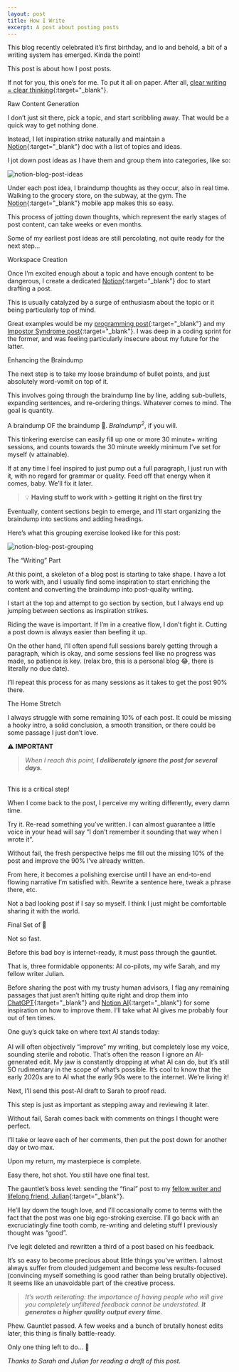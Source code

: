 ```yaml
---
layout: post
title: How I Write
excerpt: A post about posting posts
---
```

This blog recently celebrated it’s first birthday, and lo and behold, a bit of a writing system has emerged. Kinda the point!

This post is about how I post posts.

If not for you, this one’s for me. To put it all on paper. After all, [clear writing = clear thinking](https://eddymikes.com/2022/08/06/why-i-started-this-blog.html){:target="_blank"}. 

<p class="main-section">Raw Content Generation</p>

I don’t just sit there, pick a topic, and start scribbling away. That would be a quick way to get nothing done.

Instead, I let inspiration strike naturally and maintain a [Notion](https://affiliate.notion.so/8moig6rseq6t){:target="_blank"} doc with a list of topics and ideas.

I jot down post ideas as I have them and group them into categories, like so:

![notion-blog-post-ideas](/assets/images/notion-blog-post-ideas.png "notion-blog-post-ideas")

Under each post idea, I braindump thoughts as they occur, also in real time. Walking to the grocery store, on the subway, at the gym. The [Notion](https://affiliate.notion.so/8moig6rseq6t){:target="_blank"} mobile app makes this so easy.

This process of jotting down thoughts, which represent the early stages of post content, can take weeks or even months.

Some of my earliest post ideas are still percolating, not quite ready for the next step…

<p class="main-section">Workspace Creation</p>

Once I’m excited enough about a topic and have enough content to be dangerous, I create a dedicated [Notion](https://affiliate.notion.so/8moig6rseq6t){:target="_blank"} doc to start drafting a post.

This is usually catalyzed by a surge of enthusiasm about the topic or it being particularly top of mind.

Great examples would be my [programming post](https://eddymikes.com/2023/05/04/man-learns-to-code-at-tender-age-of-31.html){:target="_blank"} and my [Impostor Syndrome post](https://eddymikes.com/2023/11/24/the-only-way-out-is-through.html){:target="_blank"}. I was deep in a coding sprint for the former, and was feeling particularly insecure about my future for the latter.

<p class="main-section">Enhancing the Braindump</p>

The next step is to take my loose braindump of bullet points, and just absolutely word-vomit on top of it.

This involves going through the braindump line by line, adding sub-bullets, expanding sentences, and re-ordering things. Whatever comes to mind. The goal is quantity.

A braindump OF the braindump 🤯. <em>Braindump<sup>2</sup></em>, if you will.

This tinkering exercise can easily fill up one or more 30 minute+ writing sessions, and counts towards the 30 minute weekly minimum I’ve set for myself (v attainable).

If at any time I feel inspired to just pump out a full paragraph, I just run with it, with no regard for grammar or quality. Feed off that energy when it comes, baby. We’ll fix it later. 

> 💡 <strong>Having stuff to work with > getting it right on the first try</strong>

Eventually, content sections begin to emerge, and I’ll start organizing the braindump into sections and adding headings.

Here’s what this grouping exercise looked like for this post:

![notion-blog-post-grouping](/assets/images/notion-blog-post-grouping.png "notion-blog-post-grouping")

<p class="main-section">The “Writing” Part</p>

At this point, a skeleton of a blog post is starting to take shape. I have a lot to work with, and I usually find some inspiration to start enriching the content and converting the braindump into post-quality writing.

I start at the top and attempt to go section by section, but I always end up jumping between sections as inspiration strikes.

Riding the wave is important. If I’m in a creative flow, I don’t fight it. Cutting a post down is always easier than beefing it up.

On the other hand, I’ll often spend full sessions barely getting through a paragraph, which is okay, and some sessions feel like no progress was made, so patience is key. (relax bro, this is a personal blog 😂, there is literally no due date).

I’ll repeat this process for as many sessions as it takes to get the post 90% there. 

<p class="main-section">The Home Stretch</p>

I always struggle with some remaining 10% of each post. It could be missing a hooky intro, a solid conclusion, a smooth transition, or there could be some passage I just don’t love.

⚠️ **IMPORTANT**

> <em>When I reach this point, **I deliberately ignore the post for several days.**</em>

<br>
This is a critical step! 

When I come back to the post, I perceive my writing differently, every damn time.

Try it. Re-read something you’ve written. I can almost guarantee a little voice in your head will say “I don’t remember it sounding that way when I wrote it”.

Without fail, the fresh perspective helps me fill out the missing 10% of the post and improve the 90% I’ve already written.

From here, it becomes a polishing exercise until I have an end-to-end flowing narrative I’m satisfied with. Rewrite a sentence here, tweak a phrase there, etc.

Not a bad looking post if I say so myself. I think I just might be comfortable sharing it with the world.

<p class="main-section">Final Set of 👀</p>

Not so fast.

Before this bad boy is internet-ready, it must pass through the gauntlet.

That is, three formidable opponents: AI co-pilots, my wife Sarah, and my fellow writer Julian.

Before sharing the post with my trusty human advisors, I flag any remaining passages that just aren’t hitting quite right and drop them into [ChatGPT](https://chat.openai.com/){:target="_blank"} and [Notion AI](https://affiliate.notion.so/8moig6rseq6t){:target="_blank"} for some inspiration on how to improve them. I’ll take what AI gives me probably four out of ten times.

<p class="blue-box">One guy’s quick take on where text AI stands today:
<br><br>
AI will often objectively “improve” my writing, but completely lose my voice, sounding sterile and robotic. That’s often the reason I ignore an AI-generated edit. My jaw is constantly dropping at what AI can do, but it’s still SO rudimentary in the scope of what’s possible. It’s cool to know that the early 2020s are to AI what the early 90s were to the internet. We’re living it!</p>

Next, I’ll send this post-AI draft to Sarah to proof read.

This step is just as important as stepping away and reviewing it later.

Without fail, Sarah comes back with comments on things I thought were perfect.

I’ll take or leave each of her comments, then put the post down for another day or two max.

Upon my return, my masterpiece is complete.

Easy there, hot shot. You still have one final test. 

The gauntlet’s boss level: sending the “final” post to my [fellow writer and lifelong friend, Julian](https://xix.joulestudios.com/){:target="_blank"}.

He’ll lay down the tough love, and I’ll occasionally come to terms with the fact that the post was one big ego-stroking exercise. I’ll go back with an excruciatingly fine tooth comb, re-writing and deleting stuff I previously thought was “good”.

I’ve legit deleted and rewritten a third of a post based on his feedback.

It’s so easy to become precious about little things you've written. I almost always suffer from clouded judgement and become less results-focused (convincing myself something is good rather than being brutally objective). It seems like an unavoidable part of the creative process.

> <em>It’s worth reiterating: the importance of having people who will give you completely unfiltered feedback cannot be understated. <strong>It generates a higher quality output every time.</strong></em>

Phew. Gauntlet passed. A few weeks and a bunch of brutally honest edits later, this thing is finally battle-ready.

Only one thing left to do… 📌

<p id="thanks-text"><em>Thanks to Sarah and Julian for reading a draft of this post.